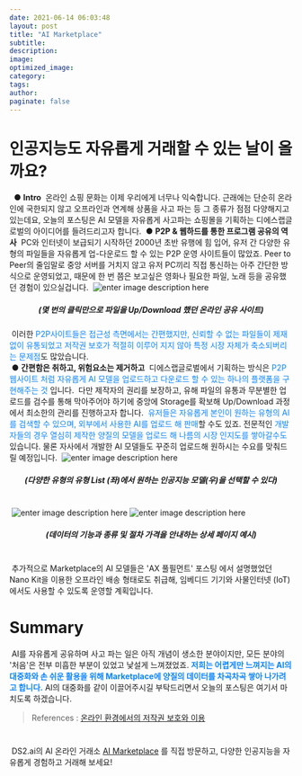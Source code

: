 ```yaml
---
date: 2021-06-14 06:03:48
layout: post
title: "AI Marketplace"
subtitle:
description:
image:
optimized_image:
category:
tags:
author:
paginate: false
---
```

# 인공지능도 자유롭게 거래할 수 있는 날이 올까요?
​
​
● **Intro**
​
온라인 쇼핑 문화는 이제 우리에게 너무나 익숙합니다. 
근래에는 단순히 온라인에 국한되지 않고 오프라인과 연계해 상품을 사고 파는 등 그 종류가 점점 다양해지고 있는데요, 오늘의 포스팅은 AI 모델을 자유롭게 사고파는 쇼핑몰을 기획하는 디에스랩글로벌의 아이디어를 들려드리고자 합니다.
​
● **P2P & 웹하드를 통한 프로그램 공유의 역사**
​
PC와 인터넷이 보급되기 시작하던 2000년 초반 유행에 힘 입어, 유저 간 다양한 유형의 파일들을 자유롭게 업-다운로드 할 수 있는 P2P 운영 사이트들이 많았죠. Peer to Peer의 줄임말로 중앙 서버를 거치지 않고 유저 PC끼리 직접 통신하는 아주 간단한 방식으로 운영되었고, 때문에 한 번 쯤은 보고싶은 영화나 필요한 파일, 노래 등을 공유했던 경험이 있으실겁니다.
​
![enter image description here](https://ifh.cc/g/9zE2yQ.jpg)
##### <center>(몇 번의 클릭만으로 파일을 Up/Download 했던 온라인 공유 사이트)</center>
​
이러한  <font color='#0A84FF'>P2P사이트들은 접근성 측면에서는 간편했지만, 신뢰할 수 없는 파일들이 제재없이 유통되었고 저작권 보호가 적절히 이루어 지지 않아 특정 시장 자체가 축소되버리는 문제점</font>도 많았습니다.
​
<br>
​
● **간편함은 취하고, 위험요소는 제거하고**
​
디에스랩글로벌에서 기획하는 방식은  <font color='#0A84FF'>P2P 웹사이트 처럼 자유롭게 AI 모델을 업로드하고 다운로드 할 수 있는 하나의 플랫폼을 구현해주는 것</font> 입니다. 
​
다만 제작자의 권리를 보장하고, 유해 파일의 유통과 무분별한 업로드를 검수를 통해 막아주어야 하기에 중앙에 Storage를 확보해 Up/Download 과정에서 최소한의 관리를 진행하고자 합니다. 
​
 <font color='#0A84FF'>유저들은 자유롭게 본인이 원하는 유형의 AI를 검색할 수 있으며, 외부에서 사용한 AI를 업로드 해 판매</font>할 수도 있죠. 
 전문적인  <font color='#0A84FF'>개발자들의 경우 열심히 제작한 양질의 모델을 업로드 해 나름의 시장 인지도를 쌓아갈수도</font> 있습니다. 
 물론 자사에서 개발한 AI 모델들도 꾸준히 업로드해 원하시는 수요를 맞춰드릴 예정입니다.
​
![enter image description here](https://ifh.cc/g/LDjI33.jpg)
##### <center>(다양한 유형의 유형 List (좌)에서 원하는 인공지능 모델(우)을 선택할 수 있다)</center>
​
<br>
​
![enter image description here](https://ifh.cc/g/mT0RNR.jpg)
![enter image description here](https://ifh.cc/g/cj5GgC.png)
##### <center>(데이터의 기능과 종류 및 절차 가격을 안내하는 상세 페이지 예시)</center>
​
<br>
​
추가적으로 Marketplace의 AI 모델들은 'AX 풀필먼트' 포스팅 에서 설명했었던 Nano Kit을 이용한 오프라인 배송 형태로도 취급해, 임베디드 기기와 사물인터넷 (IoT)에서도 사용할 수 있도록 운영할 계획입니다.
​
# Summary
​
AI를 자유롭게 공유하며 사고 파는 일은 아직 개념이 생소한 분야이지만, 모든 분야의 '처음'은 전부 미흡한 부분이 있었고 낯설게 느껴졌었죠. 
​
 <font color='#0A84FF'>**저희는 어렵게만 느껴지는 AI의 대중화와 손 쉬운 활용을 위해 Marketplace에 양질의 데이터를 차곡차곡 쌓아 나가려고 합니다.**</font> AI의 대중화를 같이 이끌어주시길 부탁드리면서 오늘의 포스팅은 여기서 마치도록 하겠습니다.
​
> References : [온라인 환경에서의 저작권 보호와 이용](http://lawresearch.cau.ac.kr/data/file/lawbooks/2040680160_EaZ7fz8Y_5763ef98c66aaa2e62176820a169602aa6b56830.pdf)
#
​
DS2.ai의 AI 온라인 거래소  [AI Marketplace](https://ds2.ai/aimarket/overview.html) 를 직접 방문하고, 다양한 인공지능을 자유롭게 경험하고 거래해 보세요!

